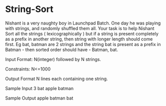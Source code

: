 # String-Sort

Nishant is a very naughty boy in Launchpad Batch. One day he was playing with strings, and randomly shuffled them all. Your task is to help Nishant Sort all the strings ( lexicographically ) but if a string is present completely as a prefix in another string, then string with longer length should come first. Eg bat, batman are 2 strings and the string bat is present as a prefix in Batman - then sorted order should have - Batman, bat.

Input Format:
N(integer) followed by N strings.

Constraints:
N<=1000

Output Format
N lines each containing one string.

Sample Input
3
bat
apple
batman

Sample Output
apple
batman
bat

